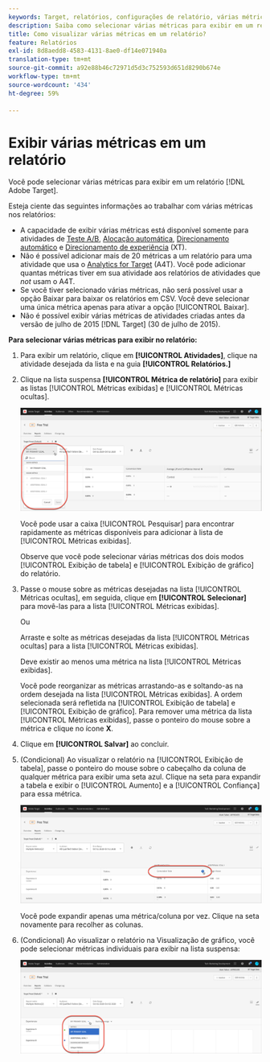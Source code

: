 ```yaml
---
keywords: Target, relatórios, configurações de relatório, várias métricas, métricas, métricas mostradas, métricas ocultas
description: Saiba como selecionar várias métricas para exibir em um relatório usando o Adobe Target.
title: Como visualizar várias métricas em um relatório?
feature: Relatórios
exl-id: 8d8aedd8-4583-4131-8ae0-df14e071940a
translation-type: tm+mt
source-git-commit: a92e88b46c72971d5d3c752593d651d8290b674e
workflow-type: tm+mt
source-wordcount: '434'
ht-degree: 59%

---
```


# Exibir várias métricas em um relatório

Você pode selecionar várias métricas para exibir em um relatório [!DNL Adobe Target].

Esteja ciente das seguintes informações ao trabalhar com várias métricas nos relatórios:

* A capacidade de exibir várias métricas está disponível somente para atividades de [Teste A/B](/help/c-activities/t-test-ab/test-ab.md), [Alocação automática](/help/c-activities/automated-traffic-allocation/automated-traffic-allocation.md), [Direcionamento automático](/help/c-activities/auto-target/auto-target-to-optimize.md) e [Direcionamento de experiência](/help/c-activities/t-experience-target/experience-target.md) (XT).
* Não é possível adicionar mais de 20 métricas a um relatório para uma atividade que usa o [Analytics for Target](/help/c-integrating-target-with-mac/a4t/a4t.md) (A4T). Você pode adicionar quantas métricas tiver em sua atividade aos relatórios de atividades que *not* usam o A4T.
* Se você tiver selecionado várias métricas, não será possível usar a opção [](/help/c-reports/downloading-data-in-csv-file.md)Baixar para baixar os relatórios em CSV. Você deve selecionar uma única métrica apenas para ativar a opção [!UICONTROL Baixar].
* Não é possível exibir várias métricas de atividades criadas antes da versão de julho de 2015 [!DNL Target] (30 de julho de 2015).

**Para selecionar várias métricas para exibir no relatório:**

1. Para exibir um relatório, clique em **[!UICONTROL Atividades]**, clique na atividade desejada da lista e na guia **[!UICONTROL Relatórios.]**
1. Clique na lista suspensa **[!UICONTROL Métrica de relatório]** para exibir as listas [!UICONTROL Métricas exibidas] e [!UICONTROL Métricas ocultas].

   ![](assets/multiple_metrics.png)

   Você pode usar a caixa [!UICONTROL Pesquisar] para encontrar rapidamente as métricas disponíveis para adicionar à lista de [!UICONTROL Métricas exibidas].

   Observe que você pode selecionar várias métricas dos dois modos [!UICONTROL Exibição de tabela] e [!UICONTROL Exibição de gráfico] do relatório.

1. Passe o mouse sobre as métricas desejadas na lista [!UICONTROL Métricas ocultas], em seguida, clique em **[!UICONTROL Selecionar]** para movê-las para a lista [!UICONTROL Métricas exibidas].

   Ou

   Arraste e solte as métricas desejadas da lista [!UICONTROL Métricas ocultas] para a lista [!UICONTROL Métricas exibidas].

   Deve existir ao menos uma métrica na lista [!UICONTROL Métricas exibidas].

   Você pode reorganizar as métricas arrastando-as e soltando-as na ordem desejada na lista [!UICONTROL Métricas exibidas]. A ordem selecionada será refletida na [!UICONTROL Exibição de tabela] e [!UICONTROL Exibição de gráfico]. Para remover uma métrica da lista [!UICONTROL Métricas exibidas], passe o ponteiro do mouse sobre a métrica e clique no ícone **X**.

1. Clique em **[!UICONTROL Salvar]** ao concluir.
1. (Condicional) Ao visualizar o relatório na [!UICONTROL Exibição de tabela], passe o ponteiro do mouse sobre o cabeçalho da coluna de qualquer métrica para exibir uma seta azul. Clique na seta para expandir a tabela e exibir o [!UICONTROL Aumento] e a [!UICONTROL Confiança] para essa métrica.

   ![](assets/multiple_metrics_table.png)

   Você pode expandir apenas uma métrica/coluna por vez. Clique na seta novamente para recolher as colunas.

1. (Condicional) Ao visualizar o relatório na Visualização de gráfico, você pode selecionar métricas individuais para exibir na lista suspensa:

   ![](assets/multiple_metrics_graph.png)
